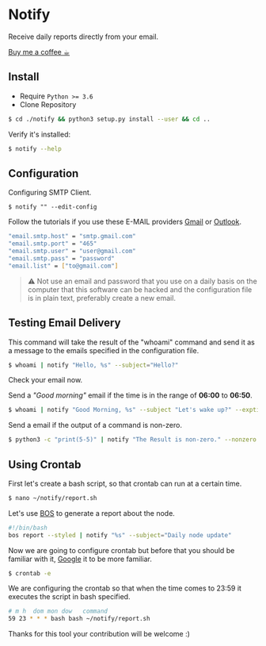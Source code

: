# Notify

Receive daily reports directly from your email.

[Buy me a coffee ☕︎](https://coinos.io/lukedev)

## Install

* Require `Python >= 3.6`
* Clone Repository 

```bash
$ cd ./notify && python3 setup.py install --user && cd ..
```

Verify it's installed:

```bash
$ notify --help
```

## Configuration

Configuring SMTP Client. 

```
$ notify "" --edit-config
```

Follow the tutorials if you use these E-MAIL providers [Gmail](https://support.google.com/mail/answer/7126229) or [Outlook](https://support.microsoft.com/en-us/office/pop-imap-and-smtp-settings-for-outlook-com-d088b986-291d-42b8-9564-9c414e2aa040). 

```bash
"email.smtp.host" = "smtp.gmail.com"
"email.smtp.port" = "465"
"email.smtp.user" = "user@gmail.com"
"email.smtp.pass" = "password"
"email.list" = ["to@gmail.com"]
```

> :warning: Not use an email and password that you use on a daily basis on the computer that this software can be hacked and the configuration file is in plain text, preferably create a new email.

## Testing Email Delivery

This command will take the result of the "whoami" command and send it as a message to the emails specified in the configuration file.

```bash
$ whoami | notify "Hello, %s" --subject="Hello?"
```

Check your email now.

Send a *"Good morning"* email if the time is in the range of **06:00** to **06:50**.

```bash
$ whoami | notify "Good Morning, %s" --subject "Let's wake up?" --exptime "range 06:00 in 06:50"
```

Send a email if the output of a command is non-zero.

```bash
$ python3 -c "print(5-5)" | notify "The Result is non-zero." --nonzero
```

## Using Crontab 

First let's create a bash script, so that crontab can run at a certain time.

```bash
$ nano ~/notify/report.sh
```
Let's use [BOS](https://github.com/alexbosworth/balanceofsatoshis) to generate a report about the node.

```bash
#!/bin/bash
bos report --styled | notify "%s" --subject="Daily node update"
```

Now we are going to configure crontab but before that you should be familiar with it, [Google](https://www.google.com/search?q=using+crontab+on+linux) it to be more familiar.

```bash
$ crontab -e
```
We are configuring the crontab so that when the time comes to 23:59 it executes the script in bash specified.
```bash
# m h  dom mon dow   command
59 23 * * * bash bash ~/notify/report.sh
```

Thanks for this tool your contribution will be welcome :)
